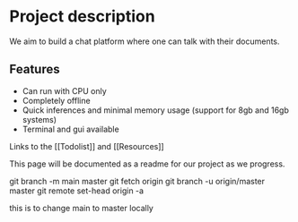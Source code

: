 # Project description

We aim to build a chat platform where one can talk with their documents. 

## Features
- Can run with CPU only
- Completely offline
- Quick inferences and minimal memory usage (support for 8gb and 16gb systems)
- Terminal and gui available

Links to the [[Todolist]] and [[Resources]]

This page will be documented as a readme for our project as we progress.

git branch -m main master
git fetch origin
git branch -u origin/master master
git remote set-head origin -a

this is to change main to master locally